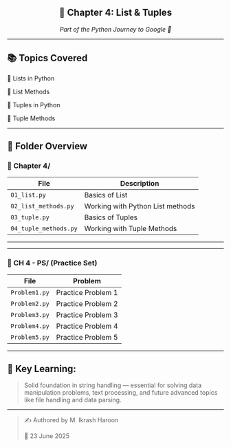 <div align="center"> <h2>📘 Chapter 4: List & Tuples</h2> <p><i>Part of the Python Journey to Google 🚀</i></p> </div>

---
## 📚 Topics Covered

🔹 Lists in Python

🔹 List Methods

🔹 Tuples in Python

🔹 Tuple Methods

---

## 📁 Folder Overview

### 📂 Chapter 4/
| File | Description |
|------|-------------|
| `01_list.py` | Basics of List |
| `02_list_methods.py` | Working with Python List methods|
| `03_tuple.py` | 	Basics of Tuples |
| `04_tuple_methods.py` | Working with Tuple Methods |


---
---
### 📂 CH 4 - PS/ (Practice Set) 

| File          | Problem            |
| ------------- | ------------------ |
| `Problem1.py` | Practice Problem 1 |
| `Problem2.py` | Practice Problem 2 |
| `Problem3.py` | Practice Problem 3 |
| `Problem4.py` | Practice Problem 4 |
| `Problem5.py` | Practice Problem 5 |
---
## 🧠 Key Learning:
> Solid foundation in string handling — essential for solving data manipulation problems, text processing, and future advanced topics like file handling and data parsing.
---

> ✍️ Authored by M. Ikrash Haroon
> 
> 📅 23 June 2025
